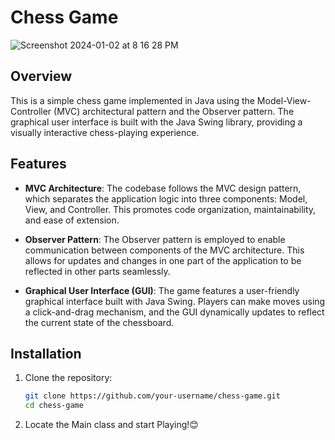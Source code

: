 


# Chess Game

![Screenshot 2024-01-02 at 8 16 28 PM](https://github.com/suneepathangay/Chess/assets/54627529/d6d40033-5f6b-49db-908a-f80c1657190c)

## Overview

This is a simple chess game implemented in Java using the Model-View-Controller (MVC) architectural pattern and the Observer pattern. The graphical user interface is built with the Java Swing library, providing a visually interactive chess-playing experience.

## Features

- **MVC Architecture**: The codebase follows the MVC design pattern, which separates the application logic into three components: Model, View, and Controller. This promotes code organization, maintainability, and ease of extension.

- **Observer Pattern**: The Observer pattern is employed to enable communication between components of the MVC architecture. This allows for updates and changes in one part of the application to be reflected in other parts seamlessly.

- **Graphical User Interface (GUI)**: The game features a user-friendly graphical interface built with Java Swing. Players can make moves using a click-and-drag mechanism, and the GUI dynamically updates to reflect the current state of the chessboard.

## Installation

1. Clone the repository:
   ```bash
   git clone https://github.com/your-username/chess-game.git
   cd chess-game
2. Locate the Main class and start Playing!😊
